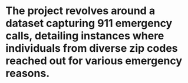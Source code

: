 # The project revolves around a dataset capturing 911 emergency calls, detailing instances where individuals from diverse zip codes reached out for various emergency reasons. 